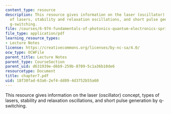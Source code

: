 ```yaml
---
content_type: resource
description: This resource gives information on the laser (oscillator) concept, types
  of lasers, stability and relaxation oscillations, and short pulse generation by
  q-switching.
file: /courses/6-974-fundamentals-of-photonics-quantum-electronics-spring-2006/18f30fad63a62ef4dd894d3752b55a60_chapter7.pdf
file_type: application/pdf
learning_resource_types:
- Lecture Notes
license: https://creativecommons.org/licenses/by-nc-sa/4.0/
ocw_type: OCWFile
parent_title: Lecture Notes
parent_type: CourseSection
parent_uid: d631939e-d6b9-259b-8709-5c1a36b10de6
resourcetype: Document
title: chapter7.pdf
uid: 18f30fad-63a6-2ef4-dd89-4d3752b55a60
---
```

This resource gives information on the laser (oscillator) concept, types of lasers, stability and relaxation oscillations, and short pulse generation by q-switching.